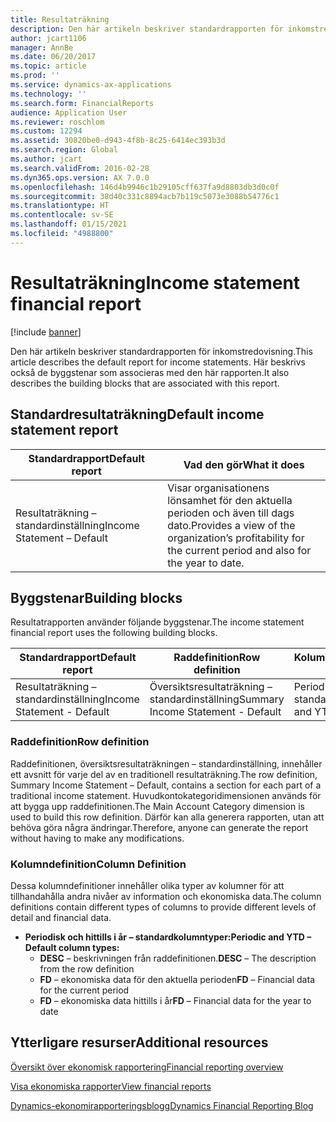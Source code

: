 ```yaml
---
title: Resultaträkning
description: Den här artikeln beskriver standardrapporten för inkomstredovisning. Här beskrivs också de byggstenar som associeras med den här rapporten.
author: jcart1106
manager: AnnBe
ms.date: 06/20/2017
ms.topic: article
ms.prod: ''
ms.service: dynamics-ax-applications
ms.technology: ''
ms.search.form: FinancialReports
audience: Application User
ms.reviewer: roschlom
ms.custom: 12294
ms.assetid: 30820be0-d943-4f8b-8c25-6414ec393b3d
ms.search.region: Global
ms.author: jcart
ms.search.validFrom: 2016-02-28
ms.dyn365.ops.version: AX 7.0.0
ms.openlocfilehash: 146d4b9946c1b29105cff637fa9d8803db3d0c0f
ms.sourcegitcommit: 38d40c331c8894acb7b119c5073e3088b54776c1
ms.translationtype: HT
ms.contentlocale: sv-SE
ms.lasthandoff: 01/15/2021
ms.locfileid: "4988800"
---
```

# <a name="income-statement-financial-report"></a><span data-ttu-id="99218-104">Resultaträkning</span><span class="sxs-lookup"><span data-stu-id="99218-104">Income statement financial report</span></span>

[!include [banner](../includes/banner.md)]

<span data-ttu-id="99218-105">Den här artikeln beskriver standardrapporten för inkomstredovisning.</span><span class="sxs-lookup"><span data-stu-id="99218-105">This article describes the default report for income statements.</span></span> <span data-ttu-id="99218-106">Här beskrivs också de byggstenar som associeras med den här rapporten.</span><span class="sxs-lookup"><span data-stu-id="99218-106">It also describes the building blocks that are associated with this report.</span></span> 

<a name="default-income-statement-report"></a><span data-ttu-id="99218-107">Standardresultaträkning</span><span class="sxs-lookup"><span data-stu-id="99218-107">Default income statement report</span></span>
-------------------------------

| <span data-ttu-id="99218-108">Standardrapport</span><span class="sxs-lookup"><span data-stu-id="99218-108">Default report</span></span>             | <span data-ttu-id="99218-109">Vad den gör</span><span class="sxs-lookup"><span data-stu-id="99218-109">What it does</span></span>                                                                                              |
|----------------------------|-----------------------------------------------------------------------------------------------------------|
| <span data-ttu-id="99218-110">Resultaträkning – standardinställning</span><span class="sxs-lookup"><span data-stu-id="99218-110">Income Statement – Default</span></span> | <span data-ttu-id="99218-111">Visar organisationens lönsamhet för den aktuella perioden och även till dags dato.</span><span class="sxs-lookup"><span data-stu-id="99218-111">Provides a view of the organization’s profitability for the current period and also for the year to date.</span></span> |

## <a name="building-blocks"></a><span data-ttu-id="99218-112">Byggstenar</span><span class="sxs-lookup"><span data-stu-id="99218-112">Building blocks</span></span>
<span data-ttu-id="99218-113">Resultatrapporten använder följande byggstenar.</span><span class="sxs-lookup"><span data-stu-id="99218-113">The income statement financial report uses the following building blocks.</span></span>

| <span data-ttu-id="99218-114">Standardrapport</span><span class="sxs-lookup"><span data-stu-id="99218-114">Default report</span></span>             | <span data-ttu-id="99218-115">Raddefinition</span><span class="sxs-lookup"><span data-stu-id="99218-115">Row definition</span></span>                     | <span data-ttu-id="99218-116">Kolumndefinition</span><span class="sxs-lookup"><span data-stu-id="99218-116">Column definition</span></span>          |
|----------------------------|------------------------------------|----------------------------|
| <span data-ttu-id="99218-117">Resultaträkning – standardinställning</span><span class="sxs-lookup"><span data-stu-id="99218-117">Income Statement - Default</span></span> | <span data-ttu-id="99218-118">Översiktsresultaträkning – standardinställning</span><span class="sxs-lookup"><span data-stu-id="99218-118">Summary Income Statement - Default</span></span> | <span data-ttu-id="99218-119">Periodisk och hittills i år – standardvärde</span><span class="sxs-lookup"><span data-stu-id="99218-119">Periodic and YTD - Default</span></span> |

### <a name="row-definition"></a><span data-ttu-id="99218-120">Raddefinition</span><span class="sxs-lookup"><span data-stu-id="99218-120">Row definition</span></span>

<span data-ttu-id="99218-121">Raddefinitionen, översiktsresultaträkningen – standardinställning, innehåller ett avsnitt för varje del av en traditionell resultaträkning.</span><span class="sxs-lookup"><span data-stu-id="99218-121">The row definition, Summary Income Statement – Default, contains a section for each part of a traditional income statement.</span></span> <span data-ttu-id="99218-122">Huvudkontokategoridimensionen används för att bygga upp raddefinitionen.</span><span class="sxs-lookup"><span data-stu-id="99218-122">The Main Account Category dimension is used to build this row definition.</span></span> <span data-ttu-id="99218-123">Därför kan alla generera rapporten, utan att behöva göra några ändringar.</span><span class="sxs-lookup"><span data-stu-id="99218-123">Therefore, anyone can generate the report without having to make any modifications.</span></span>

### <a name="column-definition"></a><span data-ttu-id="99218-124">Kolumndefinition</span><span class="sxs-lookup"><span data-stu-id="99218-124">Column Definition</span></span>

<span data-ttu-id="99218-125">Dessa kolumndefinitioner innehåller olika typer av kolumner för att tillhandahålla andra nivåer av information och ekonomiska data.</span><span class="sxs-lookup"><span data-stu-id="99218-125">The column definitions contain different types of columns to provide different levels of detail and financial data.</span></span>

-   <span data-ttu-id="99218-126">**Periodisk och hittills i år – standardkolumntyper:**</span><span class="sxs-lookup"><span data-stu-id="99218-126">**Periodic and YTD – Default column types:**</span></span>
    -   <span data-ttu-id="99218-127">**DESC** – beskrivningen från raddefinitionen.</span><span class="sxs-lookup"><span data-stu-id="99218-127">**DESC** – The description from the row definition</span></span>
    -   <span data-ttu-id="99218-128">**FD** – ekonomiska data för den aktuella perioden</span><span class="sxs-lookup"><span data-stu-id="99218-128">**FD** – Financial data for the current period</span></span>
    -   <span data-ttu-id="99218-129">**FD** – ekonomiska data hittills i år</span><span class="sxs-lookup"><span data-stu-id="99218-129">**FD** – Financial data for the year to date</span></span>



<a name="additional-resources"></a><span data-ttu-id="99218-130">Ytterligare resurser</span><span class="sxs-lookup"><span data-stu-id="99218-130">Additional resources</span></span>
--------

[<span data-ttu-id="99218-131">Översikt över ekonomisk rapportering</span><span class="sxs-lookup"><span data-stu-id="99218-131">Financial reporting overview</span></span>](financial-reporting-getting-started.md)

[<span data-ttu-id="99218-132">Visa ekonomiska rapporter</span><span class="sxs-lookup"><span data-stu-id="99218-132">View financial reports</span></span>](view-financial-reports.md)

[<span data-ttu-id="99218-133">Dynamics-ekonomirapporteringsblogg</span><span class="sxs-lookup"><span data-stu-id="99218-133">Dynamics Financial Reporting Blog</span></span>](https://community.dynamics.com/365/financeandoperations/b/dynamics-365-finance-blog)




